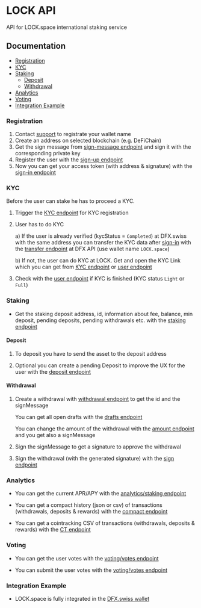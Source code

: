 # LOCK API

API for LOCK.space international staking service

## Documentation

- [Registration](#registration)
- [KYC](#kyc)
- [Staking](#staking)
  - [Deposit](#deposit)
  - [Withdrawal](#withdrawal)
- [Analytics](#analytics)
- [Voting](#voting)
- [Integration Example](#integration-example)

### Registration

1. Contact [support](mailto:support@lock.space) to registrate your wallet name
2. Create an address on selected blockchain (e.g. DeFiChain)
3. Get the sign message from [sign-message endpoint](https://api.lock.space/swagger/#/Authentication/AuthController_getSignMessage) and sign it with the corresponding private key
4. Register the user with the [sign-up endpoint](https://api.lock.space/swagger/#/Authentication/AuthController_signUp)
5. Now you can get your access token (with address & signature) with the [sign-in endpoint](https://api.lock.space/swagger/#/Authentication/AuthController_signIn)

### KYC

Before the user can stake he has to proceed a KYC.

1.  Trigger the [KYC endpoint](https://api.lock.space/swagger/#/KYC/KycController_startKyc) for KYC registration

2.  User has to do KYC

    a) If the user is already verified (kycStatus = `Completed`) at DFX.swiss with the same address you can transfer the KYC data after [sign-in](https://api.dfx.swiss/swagger/#/auth/AuthController_signIn) with the [transfer endpoint](https://api.dfx.swiss/swagger/#/kyc/KycController_transferKycData) at DFX API (use wallet name `LOCK.space`)

    b) If not, the user can do KYC at LOCK. Get and open the KYC Link which you can get from [KYC endpoint](https://api.lock.space/swagger/#/KYC/KycController_startKyc) or [user endpoint](https://api.lock.space/swagger/#/User/UserController_getUser)

3.  Check with the [user endpoint](https://api.lock.space/swagger/#/User/UserController_getUser) if KYC is finished (KYC status `Light` or `Full`)

### Staking

- Get the staking deposit address, id, information about fee, balance, min deposit, pending deposits, pending withdrawals etc. with the [staking endpoint](https://api.lock.space/swagger/#/Staking/StakingController_getStaking)

#### Deposit

1. To deposit you have to send the asset to the deposit address

2. Optional you can create a pending Deposit to improve the UX for the user with the [deposit endpoint](https://api.lock.space/swagger/#/Deposit/DepositController_createDeposit)

#### Withdrawal

1. Create a withdrawal with [withdrawal endpoint](https://api.lock.space/swagger/#/Withdrawal/StakingWithdrawalController_createWithdrawalDraft) to get the id and the signMessage

   You can get all open drafts with the [drafts endpoint](https://api.lock.space/swagger/#/Withdrawal/StakingWithdrawalController_getDraftWithdrawals)

   You can change the amount of the withdrawal with the [amount endpoint](https://api.lock.space/swagger/#/Withdrawal/StakingWithdrawalController_changeAmount) and you get also a signMessage

2. Sign the signMessage to get a signature to approve the withdrawal

3. Sign the withdrawal (with the generated signature) with the [sign endpoint](https://api.lock.space/swagger/#/Withdrawal/StakingWithdrawalController_signWithdrawal)

### Analytics

- You can get the current APR/APY with the [analytics/staking endpoint](https://api.lock.space/swagger/#/Analytics/StakingAnalyticsController_getStakingAnalytics)

- You can get a compact history (json or csv) of transactions (withdrawals, deposits & rewards) with the [compact endpoint](https://api.lock.space/swagger/#/Analytics/HistoryController_getCsvCompact)

- You can get a cointracking CSV of transactions (withdrawals, deposits & rewards) with the [CT endpoint](https://api.lock.space/swagger/#/Analytics/HistoryController_getCsvCT)

### Voting

- You can get the user votes with the [voting/votes endpoint](https://api.lock.space/swagger/#/Voting/VotingController_getVotes)

- You can submit the user votes with the [voting/votes endpoint](https://api.lock.space/swagger/#/Voting/VotingController_updateVotes)

### Integration Example

- LOCK.space is fully integrated in the [DFX.swiss wallet](https://github.com/DFXswiss/wallet)
